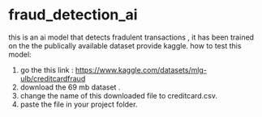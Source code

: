 # fraud_detection_ai
this is an ai model that detects fradulent transactions , it has been trained on the the publically available dataset provide kaggle.
how to test this model:
1. go the this link : https://www.kaggle.com/datasets/mlg-ulb/creditcardfraud
2. download the 69 mb dataset .
3. change the name of this downloaded file to creditcard.csv.
4. paste the file in your project folder.
